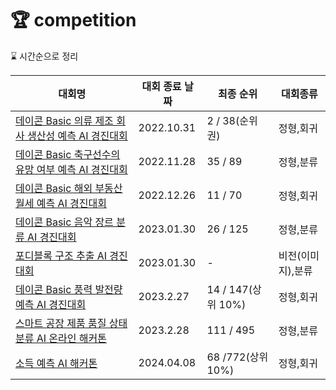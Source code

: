 # 🏆 competition

⌛ 시간순으로 정리

|대회명|대회 종료 날짜|최종 순위|대회종류|
|-|-|-|-|
|[데이콘 Basic 의류 제조 회사 생산성 예측 AI 경진대회](https://dacon.io/competitions/open/235986/overview/description)|2022.10.31|2 / 38(순위권)|정형,회귀|
|[데이콘 Basic 축구선수의 유망 여부 예측 AI 경진대회](https://dacon.io/competitions/official/236031/overview/description)|2022.11.28|35 / 89|정형,분류|
|[데이콘 Basic 해외 부동산 월세 예측 AI 경진대회](https://dacon.io/competitions/official/236044/overview/description)|2022.12.26|11 / 70|정형,회귀|
|[데이콘 Basic 음악 장르 분류 AI 경진대회](https://dacon.io/competitions/official/236056/overview/description)|2023.01.30|26 / 125|정형,분류|
|[포디블록 구조 추출 AI 경진대회](https://dacon.io/competitions/official/236046/overview/description)|2023.01.30|-|비전(이미지),분류|
|[데이콘 Basic 풍력 발전량 예측 AI 경진대회](https://dacon.io/competitions/official/236066/overview/description)|2023.2.27|14 / 147(상위 10%)|정형,회귀|
|[스마트 공장 제품 품질 상태 분류 AI 온라인 해커톤](https://dacon.io/competitions/official/236055/overview/description)|2023.2.28|111 / 495|정형,분류|
|[소득 예측 AI 해커톤](https://dacon.io/competitions/official/236230/overview/description)|2024.04.08|68 /772(상위 10%)|정형,회귀|
